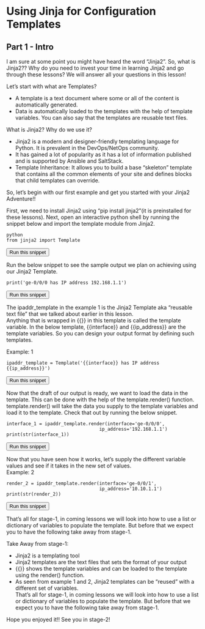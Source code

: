 # Using Jinja for Configuration Templates
## Part 1 - Intro

I am sure at some point you might have heard the word “Jinja2”. So, what is Jinja2?? Why do you need to invest your time in learning Jinja2 and go through these lessons? We will answer all your questions in this lesson!  
  
Let’s start with what are Templates?  
* A template is a text document where some or all of the content is automatically generated.  
* Data is automatically loaded to the templates with the help of template variables. You can also say that the templates are reusable text files.  
  
What is Jinja2? Why do we use it?  
* Jinja2 is a modern and designer-friendly templating language for Python.  It is prevalent in the DevOps/NetOps community.  
* It has gained a lot of popularity as it has a lot of information published and is supported by Ansible and SaltStack.  
* Template Inheritance: It allows you to build a base “skeleton” template that contains all the common elements of your site and defines blocks that child templates can override.  
  
So, let’s begin with our first example and get you started with your Jinja2 Adventure!!  
  
First, we need to install Jinja2 using “pip install jinja2”(it is preinstalled for these lessons). Next, open an interactive python shell by running the snippet below and import the template module from Jinja2.  
```
python
from jinja2 import Template
```  
<button type="button" class="btn btn-primary btn-sm" onclick="runSnippetInTab('linux1', 0)">Run this snippet</button>  
  
Run the below snippet to see the sample output we plan on achieving using our Jinja2 Template.  
```
print('ge-0/0/0 has IP address 192.168.1.1')
```  
<button type="button" class="btn btn-primary btn-sm" onclick="runSnippetInTab('linux1', 1)">Run this snippet</button>  
  
The ipaddr_template in the example 1 is the Jinja2 Template aka “reusable text file” that we talked about earlier in this lesson.  
Anything that is wrapped in {{}} in this template is called the template variable. In the below template, {{interface}} and {{ip_address}} are the template variables. So you can design your output format by defining such templates.  
  
Example: 1 
```
ipaddr_template = Template('{{interface}} has IP address {{ip_address}}')
```
<button type="button" class="btn btn-primary btn-sm" onclick="runSnippetInTab('linux1', 2)">Run this snippet</button>

Now that the draft of our output is ready, we want to load the data in the template. This can be done with the help of the template.render() function.  
template.render() will take the data you supply to the template variables and load it to the template. Check that out by running the below snippet.  

```
interface_1 = ipaddr_template.render(interface='ge-0/0/0',
                                  ip_address='192.168.1.1')
print(str(interface_1))
```

<button type="button" class="btn btn-primary btn-sm" onclick="runSnippetInTab('linux1', 3)">Run this snippet</button>

Now that you have seen how it works, let’s supply the different variable values and see if it takes in the new set of values.  
Example: 2  

```
render_2 = ipaddr_template.render(interface='ge-0/0/1',
                                  ip_address='10.10.1.1')
print(str(render_2))
```
<button type="button" class="btn btn-primary btn-sm" onclick="runSnippetInTab('linux1', 4)">Run this snippet</button>

That’s all for stage-1, in coming lessons we will look into how to use a list or dictionary of variables to populate the template. But before that we expect you to have the following take away from stage-1.  
  
Take Away from stage-1:  
* Jinja2 is a templating tool  
* Jinja2 templates are the text files that sets the format of your output  
* {{}} shows the template variables and can be loaded to the template using the render() function.  
* As seen from example 1 and 2, Jinja2 templates can be “reused” with a different set of variables.  
That’s all for stage-1, in coming lessons we will look into how to use a list or dictionary of variables to populate the template. But before that we expect you to have the following take away from stage-1.  

Hope you enjoyed it!! See you in stage-2!
